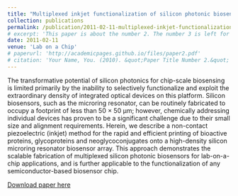 ```yaml
---
title: "Multiplexed inkjet functionalization of silicon photonic biosensors"
collection: publications
permalink: /publication/2011-02-11-multiplexed-inkjet-functionalization
# excerpt: 'This paper is about the number 2. The number 3 is left for future work.'
date: 2011-02-11
venue: 'Lab on a Chip'
# paperurl: 'http://academicpages.github.io/files/paper2.pdf'
# citation: 'Your Name, You. (2010). &quot;Paper Title Number 2.&quot; <i>Journal 1</i>. 1(2).'
---
```

The transformative potential of silicon photonics for chip-scale biosensing is limited primarily by the inability to selectively functionalize and exploit the extraordinary density of integrated optical devices on this platform. Silicon biosensors, such as the microring resonator, can be routinely fabricated to occupy a footprint of less than 50 × 50 µm; however, chemically addressing individual devices has proven to be a significant challenge due to their small size and alignment requirements. Herein, we describe a non-contact piezoelectric (inkjet) method for the rapid and efficient printing of bioactive proteins, glycoproteins and neoglycoconjugates onto a high-density silicon microring resonator biosensor array. This approach demonstrates the scalable fabrication of multiplexed silicon photonic biosensors for lab-on-a-chip applications, and is further applicable to the functionalization of any semiconductor-based biosensor chip.

[Download paper here](http://pubs.rsc.org/en/content/articlelanding/2011/lc/c0lc00313a/)
